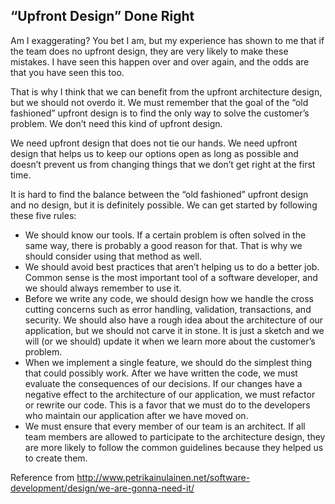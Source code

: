 ## “Upfront Design” Done Right

Am I exaggerating? You bet I am, but my experience has shown to me that if the team does no upfront design, they are very likely to make these mistakes. I have seen this happen over and over again, and the odds are that you have seen this too.

That is why I think that we can benefit from the upfront architecture design, but we should not overdo it. We must remember that the goal of the “old fashioned” upfront design is to find the only way to solve the customer’s problem. We don’t need this kind of upfront design.

We need upfront design that does not tie our hands. We need upfront design that helps us to keep our options open as long as possible and doesn’t prevent us from changing things that we don’t get right at the first time.

It is hard to find the balance between the “old fashioned” upfront design and no design, but it is definitely possible. We can get started by following these five rules:

* We should know our tools. If a certain problem is often solved in the same way, there is probably a good reason for that. That is why we should consider using that method as well.
* We should avoid best practices that aren’t helping us to do a better job. Common sense is the most important tool of a software developer, and we should always remember to use it.
* Before we write any code, we should design how we handle the cross cutting concerns such as error handling, validation, transactions, and security. We should also have a rough idea about the architecture of our application, but we should not carve it in stone. It is just a sketch and we will (or we should) update it when we learn more about the customer’s problem.
* When we implement a single feature, we should do the simplest thing that could possibly work. After we have written the code, we must evaluate the consequences of our decisions. If our changes have a negative effect to the architecture of our application, we must refactor or rewrite our code. This is a favor that we must do to the developers who maintain our application after we have moved on.
* We must ensure that every member of our team is an architect. If all team members are allowed to participate to the architecture design, they are more likely to follow the common guidelines because they helped us to create them.

Reference from http://www.petrikainulainen.net/software-development/design/we-are-gonna-need-it/
